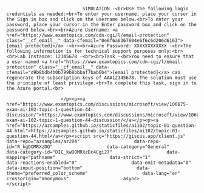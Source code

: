 <p class="card-text">
							
								SIMULATION -<br>Use the following login credentials as needed:<br>To enter your username, place your cursor in the Sign in box and click on the username below.<br>To enter your password, place your cursor in the Enter password box and click on the password below.<br><br>Azure Username: <a href="https://www.examtopics.com/cdn-cgi/l/email-protection" class="__cf_email__" data-cfemail="0e6f6a6367604e6f6c6d206d6163">[email protected]</a> -<br><br>Azure Password: XXXXXXXXXXXX -<br>The following information is for technical support purposes only:<br><br>Lab Instance: 12345678 -<br><br>Task -<br>You need to ensure that a user named <a href="https://www.examtopics.com/cdn-cgi/l/email-protection" class="__cf_email__" data-cfemail="d9b8bdb4b0b799b8bbbaf7bab6b4">[email protected]</a> can regenerate the subscription keys of AAA12345678. The solution must use the principle of least privilege.<br>To complete this task, sign in to the Azure portal.<br>
							
						</p><p><a href="https://www.examtopics.com/discussions/microsoft/view/106675-exam-ai-102-topic-1-question-44-discussion/">https://www.examtopics.com/discussions/microsoft/view/106675-exam-ai-102-topic-1-question-44-discussion/</a></p><p><a href="https://azsamples.github.io/staticfiles/ai102/topic-01-question-44.html">https://azsamples.github.io/staticfiles/ai102/topic-01-question-44.html</a></p><script src="https://giscus.app/client.js"                    data-repo="azsamples/az204"                    data-repo-id="R_kgDOMRXzDQ"                    data-category="General"                    data-category-id="DIC_kwDOMRXzDc4Cgi27"                    data-mapping="pathname"                    data-strict="1"                    data-reactions-enabled="0"                    data-emit-metadata="0"                    data-input-position="bottom"                    data-theme="preferred_color_scheme"                    data-lang="en"                    crossorigin="anonymous"                    async>                    </script>